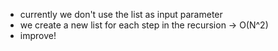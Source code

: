 - currently we don't use the list as input parameter
- we create a new list for each step in the recursion -> O(N^2)
- improve!

